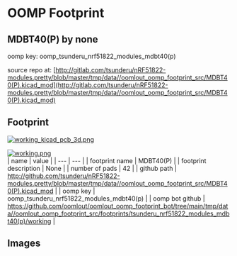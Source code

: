 # OOMP Footprint  
## MDBT40(P)  by none  
  
oomp key: oomp_tsunderu_nrf51822_modules_mdbt40(p)  
  
source repo at: [http://gitlab.com/tsunderu/nRF51822-modules.pretty/blob/master/tmp/data//oomlout_oomp_footprint_src/MDBT40(P).kicad_mod](http://gitlab.com/tsunderu/nRF51822-modules.pretty/blob/master/tmp/data//oomlout_oomp_footprint_src/MDBT40(P).kicad_mod)  
## Footprint  
  
[![working_kicad_pcb_3d.png](working_kicad_pcb_3d_600.png)](working_kicad_pcb_3d.png)  
  
[![working.png](working_600.png)](working.png)  
| name | value | 
| --- | --- | 
| footprint name | MDBT40(P) | 
| footprint description | None | 
| number of pads | 42 | 
| github path | http://github.com/tsunderu/nRF51822-modules.pretty/blob/master/tmp/data//oomlout_oomp_footprint_src/MDBT40(P).kicad_mod | 
| oomp key | oomp_tsunderu_nrf51822_modules_mdbt40(p) | 
| oomp bot github | https://github.com/oomlout/oomlout_oomp_footprint_bot/tree/main/tmp/data//oomlout_oomp_footprint_src/footprints/tsunderu_nrf51822_modules_mdbt40(p)/working | 
## Images  

